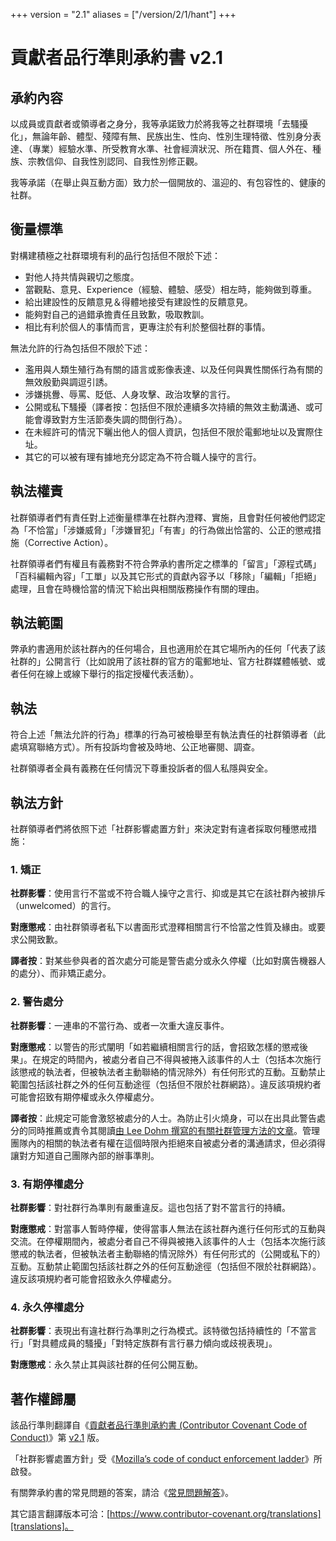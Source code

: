 +++
version = "2.1"
aliases = ["/version/2/1/hant"]
+++

# 貢獻者品行準則承約書 v2.1

## 承約內容

以成員或貢獻者或領導者之身分，我等承諾致力於將我等之社群環境「去騷擾化」，無論年齡、體型、殘障有無、民族出生、性向、性別生理特徵、性別身分表達、（專業）經驗水準、所受教育水準、社會經濟狀況、所在籍貫、個人外在、種族、宗教信仰、自我性別認同、自我性別修正觀。

我等承諾（在舉止與互動方面）致力於一個開放的、溫迎的、有包容性的、健康的社群。

## 衡量標準

對構建積極之社群環境有利的品行包括但不限於下述：

* 對他人持共情與親切之態度。
* 當觀點、意見、Experience（經驗、體驗、感受）相左時，能夠做到尊重。
* 給出建設性的反饋意見＆得體地接受有建設性的反饋意見。
* 能夠對自己的過錯承擔責任且致歉，吸取教訓。
* 相比有利於個人的事情而言，更專注於有利於整個社群的事情。

無法允許的行為包括但不限於下述：

* 濫用與人類生殖行為有關的語言或影像表達、以及任何與異性關係行為有關的無效殷勤與調逗引誘。
* 涉嫌挑釁、辱罵、貶低、人身攻擊、政治攻擊的言行。
* 公開或私下騷擾（譯者按：包括但不限於連續多次持續的無效主動溝通、或可能會導致對方生活節奏失調的問倒行為）。
* 在未經許可的情況下曬出他人的個人資訊，包括但不限於電郵地址以及實際住址。
* 其它的可以被有理有據地充分認定為不符合職人操守的言行。

## 執法權責

社群領導者們有責任對上述衡量標準在社群內澄釋、實施，且會對任何被他們認定為「不恰當」「涉嫌威脅」「涉嫌冒犯」「有害」的行為做出恰當的、公正的懲戒措施（Corrective Action）。

社群領導者們有權且有義務對不符合弊承約書所定之標準的「留言」「源程式碼」「百科編輯內容」「工單」以及其它形式的貢獻內容予以「移除」「編輯」「拒絕」處理，且會在時機恰當的情況下給出與相關版務操作有關的理由。

## 執法範圍

弊承約書適用於該社群內的任何場合，且也適用於在其它場所內的任何「代表了該社群的」公開言行（比如說用了該社群的官方的電郵地址、官方社群媒體帳號、或者任何在線上或線下舉行的指定授權代表活動）。

## 執法

符合上述「無法允許的行為」標準的行為可被檢舉至有執法責任的社群領導者（此處填寫聯絡方式）。所有投訴均會被及時地、公正地審閱、調查。

社群領導者全員有義務在任何情況下尊重投訴者的個人私隱與安全。

## 執法方針

社群領導者們將依照下述「社群影響處置方針」來決定對有違者採取何種懲戒措施：

### 1. 矯正

**社群影響**：使用言行不當或不符合職人操守之言行、抑或是其它在該社群內被排斥（unwelcomed）的言行。

**對應懲戒**：由社群領導者私下以書面形式澄釋相關言行不恰當之性質及緣由。或要求公開致歉。

**譯者按**：對某些參與者的首次處分可能是警告處分或永久停權（比如對廣告機器人的處分）、而非矯正處分。

### 2. 警告處分

**社群影響**：一連串的不當行為、或者一次重大違反事件。

**對應懲戒**：以警告的形式闡明「如若繼續相關言行的話，會招致怎樣的懲戒後果」。在規定的時間內，被處分者自己不得與被捲入該事件的人士（包括本次施行該懲戒的執法者，但被執法者主動聯絡的情況除外）有任何形式的互動。互動禁止範圍包括該社群之外的任何互動途徑（包括但不限於社群網路）。違反該項規約者可能會招致有期停權或永久停權處分。

**譯者按**：此規定可能會激怒被處分的人士。為防止引火燒身，可以在出具此警告處分的同時推薦或責令其閱讀[由 Lee Dohm 撰寫的有關社群管理方法的文章](https://github.com/lee-dohm/community-manager)。管理團隊內的相關的執法者有權在這個時限內拒絕來自被處分者的溝通請求，但必須得讓對方知道自己團隊內部的辦事準則。

### 3. 有期停權處分

**社群影響**：對社群行為準則有嚴重違反。這也包括了對不當言行的持續。

**對應懲戒**：對當事人暫時停權，使得當事人無法在該社群內進行任何形式的互動與交流。在停權期間內，被處分者自己不得與被捲入該事件的人士（包括本次施行該懲戒的執法者，但被執法者主動聯絡的情況除外）有任何形式的（公開或私下的）互動。互動禁止範圍包括該社群之外的任何互動途徑（包括但不限於社群網路）。違反該項規約者可能會招致永久停權處分。

### 4. 永久停權處分

**社群影響**：表現出有違社群行為準則之行為模式。該特徵包括持續性的「不當言行」「對具體成員的騷擾」「對特定族群有言行暴力傾向或歧視表現」。

**對應懲戒**：永久禁止其與該社群的任何公開互動。

## 著作權歸屬

該品行準則翻譯自《[貢獻者品行準則承約書 (Contributor Covenant Code of Conduct)][homepage]》第 [v2.1](https://www.contributor-covenant.org/version/2/1/code_of_conduct.html) 版。

「社群影響處置方針」受《[Mozilla’s code of conduct enforcement ladder][Mozilla CoC]》所啟發。

有關弊承約書的常見問題的答案，請洽《[常見問題解答](https://www.contributor-covenant.org/faq)》。

其它語言翻譯版本可洽：[https://www.contributor-covenant.org/translations][translations]。

[v2.1]: (https://www.contributor-covenant.org/version/2/1/code_of_conduct.html)
[homepage]: https://www.contributor-covenant.org
[Mozilla CoC]: https://github.com/mozilla/diversity
[translations]: https://www.contributor-covenant.org/translations
